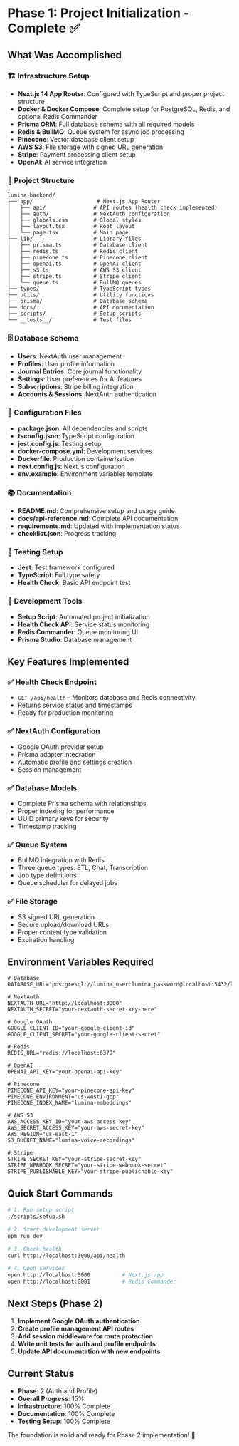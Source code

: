 # Phase 1: Project Initialization - Complete ✅

## What Was Accomplished

### 🏗️ Infrastructure Setup

- **Next.js 14 App Router**: Configured with TypeScript and proper project structure
- **Docker & Docker Compose**: Complete setup for PostgreSQL, Redis, and optional Redis Commander
- **Prisma ORM**: Full database schema with all required models
- **Redis & BullMQ**: Queue system for async job processing
- **Pinecone**: Vector database client setup
- **AWS S3**: File storage with signed URL generation
- **Stripe**: Payment processing client setup
- **OpenAI**: AI service integration

### 📁 Project Structure

```
lumina-backend/
├── app/                    # Next.js App Router
│   ├── api/               # API routes (health check implemented)
│   ├── auth/              # NextAuth configuration
│   ├── globals.css        # Global styles
│   ├── layout.tsx         # Root layout
│   └── page.tsx           # Main page
├── lib/                   # Library files
│   ├── prisma.ts          # Database client
│   ├── redis.ts           # Redis client
│   ├── pinecone.ts        # Pinecone client
│   ├── openai.ts          # OpenAI client
│   ├── s3.ts              # AWS S3 client
│   ├── stripe.ts          # Stripe client
│   └── queue.ts           # BullMQ queues
├── types/                 # TypeScript types
├── utils/                 # Utility functions
├── prisma/                # Database schema
├── docs/                  # API documentation
├── scripts/               # Setup scripts
└── __tests__/             # Test files
```

### 🗄️ Database Schema

- **Users**: NextAuth user management
- **Profiles**: User profile information
- **Journal Entries**: Core journal functionality
- **Settings**: User preferences for AI features
- **Subscriptions**: Stripe billing integration
- **Accounts & Sessions**: NextAuth authentication

### 🔧 Configuration Files

- **package.json**: All dependencies and scripts
- **tsconfig.json**: TypeScript configuration
- **jest.config.js**: Testing setup
- **docker-compose.yml**: Development services
- **Dockerfile**: Production containerization
- **next.config.js**: Next.js configuration
- **env.example**: Environment variables template

### 📚 Documentation

- **README.md**: Comprehensive setup and usage guide
- **docs/api-reference.md**: Complete API documentation
- **requirements.md**: Updated with implementation status
- **checklist.json**: Progress tracking

### 🧪 Testing Setup

- **Jest**: Test framework configured
- **TypeScript**: Full type safety
- **Health Check**: Basic API endpoint test

### 🚀 Development Tools

- **Setup Script**: Automated project initialization
- **Health Check API**: Service status monitoring
- **Redis Commander**: Queue monitoring UI
- **Prisma Studio**: Database management

## Key Features Implemented

### ✅ Health Check Endpoint

- `GET /api/health` - Monitors database and Redis connectivity
- Returns service status and timestamps
- Ready for production monitoring

### ✅ NextAuth Configuration

- Google OAuth provider setup
- Prisma adapter integration
- Automatic profile and settings creation
- Session management

### ✅ Database Models

- Complete Prisma schema with relationships
- Proper indexing for performance
- UUID primary keys for security
- Timestamp tracking

### ✅ Queue System

- BullMQ integration with Redis
- Three queue types: ETL, Chat, Transcription
- Job type definitions
- Queue scheduler for delayed jobs

### ✅ File Storage

- S3 signed URL generation
- Secure upload/download URLs
- Proper content type validation
- Expiration handling

## Environment Variables Required

```env
# Database
DATABASE_URL="postgresql://lumina_user:lumina_password@localhost:5432/lumina"

# NextAuth
NEXTAUTH_URL="http://localhost:3000"
NEXTAUTH_SECRET="your-nextauth-secret-key-here"

# Google OAuth
GOOGLE_CLIENT_ID="your-google-client-id"
GOOGLE_CLIENT_SECRET="your-google-client-secret"

# Redis
REDIS_URL="redis://localhost:6379"

# OpenAI
OPENAI_API_KEY="your-openai-api-key"

# Pinecone
PINECONE_API_KEY="your-pinecone-api-key"
PINECONE_ENVIRONMENT="us-west1-gcp"
PINECONE_INDEX_NAME="lumina-embeddings"

# AWS S3
AWS_ACCESS_KEY_ID="your-aws-access-key"
AWS_SECRET_ACCESS_KEY="your-aws-secret-key"
AWS_REGION="us-east-1"
S3_BUCKET_NAME="lumina-voice-recordings"

# Stripe
STRIPE_SECRET_KEY="your-stripe-secret-key"
STRIPE_WEBHOOK_SECRET="your-stripe-webhook-secret"
STRIPE_PUBLISHABLE_KEY="your-stripe-publishable-key"
```

## Quick Start Commands

```bash
# 1. Run setup script
./scripts/setup.sh

# 2. Start development server
npm run dev

# 3. Check health
curl http://localhost:3000/api/health

# 4. Open services
open http://localhost:3000          # Next.js app
open http://localhost:8081          # Redis Commander
```

## Next Steps (Phase 2)

1. **Implement Google OAuth authentication**
2. **Create profile management API routes**
3. **Add session middleware for route protection**
4. **Write unit tests for auth and profile endpoints**
5. **Update API documentation with new endpoints**

## Current Status

- **Phase**: 2 (Auth and Profile)
- **Overall Progress**: 15%
- **Infrastructure**: 100% Complete
- **Documentation**: 100% Complete
- **Testing Setup**: 100% Complete

The foundation is solid and ready for Phase 2 implementation! 🎉
